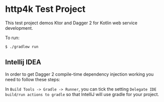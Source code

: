 # http4k Test Project

This test project demos Ktor and Dagger 2 for Kotlin web service development.

To run:

```sh
$ ./gradlew run

```

## Intellij IDEA

In order to get Dagger 2 compile-time dependency injection working you need to follow these steps:

In `Build Tools -> Gradle -> Runner`, you can tick the setting `Delegate IDE build/run actions to gradle` so that IntelliJ will use gradle for your project.
